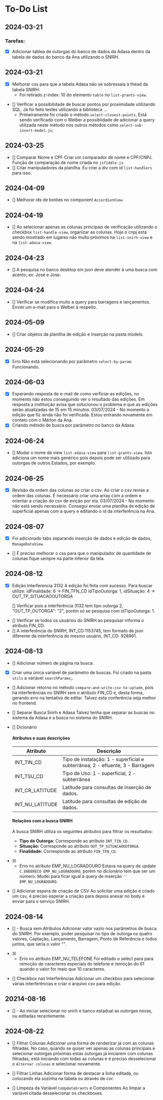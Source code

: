 # To-Do List

## 2024-03-21

### Tarefas:
- [X] Adicionar tablea de outorgas do banco de dados da Adasa dentro da tabela de dados do banco da Ana utilizando o SNIRH.

## 2024-03-21
- [X] Melhorar css para que a tabela Adasa não se sobressaia à thead da tabela SNIRH.
    - Foi retirado z-index: 10 do elemento `table` no `list-grants-view`.
- [] Verificar a possibilidade de buscar pontos por proximidade utilizando SQL. Já foi feito testes utilizando a biblioteca ...
    - Primeiramente foi criado o método `select-closest-points`. Está  sendo verificado com o Welber a possiblidade de adicionar a query utilizada neste método nos outros métodos como `select-sub-insert-model.js`;

## 2024-03-25
- [] Comparar Nome e CPF
    Criar um comparador de nome e CPF/CNPJ. Função de comparação de nome criada no `jsfiddle.js`.
- [] Criar manipuladores da planilha.
    Eu criei a div com id `list-handlers` para isso.

## 2024-04-09
- [] Melhorar ids de botões no component `AccordionView`.

## 2024-04-19
- [] Ao selecionar apenas as colunas principais de verificação utilizando o checkbox `list-handle-view`, organizar as colunas. Hoje o cnpj está sendo mostrado em lugares não muito próximos na `list-snirh-view` e na `list-adasa-view`.

## 2024-04-23
- [] A pesquisa no banco desktop em json deve atender à uma busca com acento, ex: José e Jose.

## 2024-04-24
- [] Verificar se modifica muito a query para barragens e lançamentos. Enviei um e-mail para o Welber à respeito.

## 2024-05-09
- [] Criar objetos da planilha de edição e inserção na pasta models.

## 2024-05-29
- [X] Erro
    Não está selecionando por parâmetro `select-by-param`.
        Funcionando.
## 2024-06-03
- [X]    Esperando resposta de e-mail de como verficiar as edições, no momento não estou conseguindo ver o resultado das edições.
    Em resposta a instituição avisa que solucionou o problema e que as edições serão atualizadas de 15 em 15 minutos.
    03/07/2024 - No momento a edição que fiz ainda não foi verificada. Estou entrando novamente em contato com o Márlon da Ana.
- [X]    Criando método de busca por parâmetro no banco da Adasa.

## 2024-06-24
- []    Mudar o nome da view `list-adasa-view` para `list-grants-view`. Isto adiciona um nome mais genérico pois depois pode ser utilizado para outorgas de outros Estados, por exemplo.

## 2024-06-25
- [X]    Revisão da ordem das colunas ao criar o csv.
    Ao criar o csv revise a ordem das colunas. É necessário criar uma array com a ordem e orientar a criação do csv de evição por ela.
        03/07/2024 - No momento não está sendo necessário. Consegui enviar uma planilha de edição de superficial apenas com a query e editando o id da interferência na Ana.

## 2024-08-07
- [X] Foi adicionado tabs separando inserção de dados e edição de dados, `ManageDataView`.

- [] É preciso melhorar o css para que o manipulador de quantidade de colunas fique sempre na parte inferior da tela.

## 2024-08-12
- [X] Edição Interferencia 3132
    A edição foi feita com sucesso. Para buscar utilize: 
        idFinalidade: 6 -> FIN_TFN_CD
        idTipoOutorga: 1, 
        idSituação: 4 -> OUT_TP_SITUACAOOUTORGA

    [] Verificar pois a interferência 3132 tem tipo outorga 2, "OUT_TP_OUTORGA": "2", porém só se pesquisa  com idTipoOutorga: 1.

- [] Verificar se todos os usuários do SNIRH ao pesquisar informa o atributo FIN_CD.
- [] A interferência do SNIRH, INT_CD:1153745, tem formato de json diferente da interferência do mesmo usuário, INT_CD: 928961.


## 2024-08-13
- [] Adicionar número de página na busca.
- [x] Criar uma única variável de parâmetro de buscas.
    Foi criado na pasta `utils` a variável `searchParams`;.
- [] Adicionar retorno no método `compare-and-write-csv-to-uptade`, pois há interferências no SNIRH sem o atributo FIN_CD e, desta forma, gerando erro na tentativa de editar.
        Talvez esta conferência seja melhor no frontend.

- [] Separar Busca Snirh e Adasa
    Talvez tenha que  separar as buscas no sistema da Adasa e a busca no sistema do SNIRH.

- [] Dicionário
    #### Atributos e suas descrições

    | Atributo | Descrição |
    |---|---|
    | INT_TIN_CD | Tipo de instalação: 1 - superficial e subterrânea, 2 - efluente, 3 - Barragem |
    | INT_TSU_CD | Tipo de Uso: 1 - superficial, 2 - subterrânea |
    | INT_CR_LATITUDE | Latitude para consultas de inserção de dados. |
    | INT_NU_LATITUDE | Latitude para consultas de edição de dados. |

    #### Relações com a busca SNIRH

    A busca SNIRH utiliza os seguintes atributos para filtrar os resultados:

    * **Tipo de Outorga:** Corresponde ao atributo `INT_TIN_CD`.
    * **Situação:** Corresponde ao atributo `OUT_TP_SITUACAOOUTORGA`.
    * **Finalidade:** Corresponde ao atributo `FIN_TFN_CD`.

- [X] - Erro no atributo EMP_NU_LOGRADOURO
    Estava na query de update `C.ENDERECO EMP_NU_LOGRADOURO`, porém no dicionário tem que ser um número. Mudei para ficar igual à query de inserção `'' EMP_NU_LOGRADOURO`.

- [] Adicionar espera de criação de CSV
    Ao solicitar uma edição é criado um csv, é preciso esperar a criação para depois anexar no body e enviar para o serviço SNIRH.

## 2024-08-14

- [] - Busca sem Atributos
    Adicionar valor vazio nos parâmetros de busca do SNIRH. Por exemplo, poder pesquisar no tipo de outorga os quatro valores, Captação, Lançamento, Barragem, Ponto de Referência e todos juntos, que seria o valor "".
- [X] - Erro no atributo EMP_NU_TELEFONE
    Foi editado o select para para remoção de caracteres especiais do telefone e remoção do 61 quando o valor for maio que 10 caracteres.
- [] Checkbox nas Interferências
    Adicionar um checkbox para selecionar várias interferências e criar o arquivo csv para edição.
## 20214-08-16
- [] - Ao iniciar selecionar no snirh e banco estadual as outorgas novas, ou editadas recentemente.
## 2024-08-22
- [] Filtrar Colunas
    Adicionar uma forma de renderizar já com as colunas filtradas. No caso, quando se quiser ver apenas as colunas principais e selecionar outorgas próximas estas outorgas já iniciarem com colunas filtradas, está iniciando com todas as colunas e é preciso desselecionar o `Alternar colunas` e selecionar novamente.
- [] Filtrar Linhas
    Adicionar forma de destacar a linha editada, ou colocando ela sozinha na tabela ou através de cor.

- [] Limpeza da Variável `toUpdateGrants` e Componentes
    Ao limpar a variável citada desselecionar os checkboxes.

